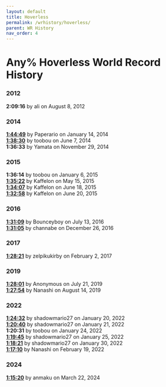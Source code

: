 ```yaml
---
layout: default
title: Hoverless
permalink: /wrhistory/hoverless/
parent: WR History
nav_order: 4
---
```

# Any% Hoverless World Record History

### 2012
**2:09:16** by ali on August 8, 2012  

### 2014
**[1:44:49](https://www.twitch.tv/videos/46255690)** by Paperario on January 14, 2014  
**[1:38:30](https://www.nicovideo.jp/user/10045073/mylist/44604743)** by toobou on June 7, 2014  
**1:36:33** by Yamata on November 29, 2014  

### 2015
**1:36:14** by toobou on January 6, 2015  
**[1:35:22](https://youtu.be/TDqLLJGoSXo)** by Kaffelon on May 15, 2015  
**[1:34:07](https://youtu.be/6a8P6d9vVDc)** by Kaffelon on June 18, 2015  
**[1:32:58](https://youtu.be/LBUkkM0SNCY)** by Kaffelon on June 20, 2015  

### 2016
**[1:31:09](https://www.twitch.tv/videos/77930867)** by Bounceyboy on July 13, 2016  
**[1:31:05](https://youtu.be/jz5b-cZk8Po)** by channabe on December 26, 2016  

### 2017
**[1:28:21](https://youtu.be/0lrQJYIC1ig)** by zelpikukirby on February 2, 2017  

### 2019
**[1:28:01](https://youtu.be/rsjhy0NekEQ)** by Anonymous on July 21, 2019  
**[1:27:54](https://youtu.be/fY9F7YE7h4s)** by Nanashi on August 14, 2019  

### 2022
**[1:24:32](https://youtu.be/rIqOJlxGiiM)** by shadowmario27 on January 20, 2022  
**[1:20:40](https://youtu.be/xd8PYxlClwM)** by shadowmario27 on January 21, 2022  
**1:20:31** by toobou on January 24, 2022  
**[1:19:45](https://youtu.be/Ccfs0So-TS8)** by shadowmario27 on January 25, 2022  
**[1:18:21](https://youtu.be/jhoxvRO10Vc)** by shadowmario27 on January 30, 2022  
**[1:17:10](https://youtu.be/bv6DXnvzOq0)** by Nanashi on February 19, 2022  

### 2024
**[1:15:20](https://youtu.be/ZHl8Bk10-lg)** by anmaku on March 22, 2024  
